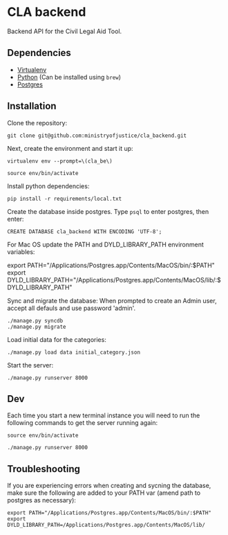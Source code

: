 # CLA backend

Backend API for the Civil Legal Aid Tool.

## Dependencies

* [Virtualenv](http://www.virtualenv.org/en/latest/)
* [Python](http://www.python.org/) (Can be installed using `brew`)
* [Postgres](http://www.postgresql.org/)

## Installation

Clone the repository:

    git clone git@github.com:ministryofjustice/cla_backend.git

Next, create the environment and start it up:

    virtualenv env --prompt=\(cla_be\)

    source env/bin/activate

Install python dependencies:

    pip install -r requirements/local.txt

Create the database inside postgres. Type `psql` to enter postgres, then enter:

    CREATE DATABASE cla_backend WITH ENCODING 'UTF-8';

For Mac OS update the PATH and DYLD_LIBRARY_PATH environment variables:

export PATH="/Applications/Postgres.app/Contents/MacOS/bin/:$PATH"
export DYLD_LIBRARY_PATH="/Applications/Postgres.app/Contents/MacOS/lib/:$DYLD_LIBRARY_PATH"

Sync and migrate the database: When prompted to create an Admin user, accept all defauls and use password 'admin'.

    ./manage.py syncdb
    ./manage.py migrate

Load initial data for the categories:

    ./manage.py load data initial_category.json

Start the server:

    ./manage.py runserver 8000

## Dev

Each time you start a new terminal instance you will need to run the following commands to get the server running again:

    source env/bin/activate

    ./manage.py runserver 8000


## Troubleshooting

If you are experiencing errors when creating and sycning the database, make sure the following are added to your PATH var (amend path to postgres as necessary):

    export PATH="/Applications/Postgres.app/Contents/MacOS/bin/:$PATH"
    export DYLD_LIBRARY_PATH=/Applications/Postgres.app/Contents/MacOS/lib/

